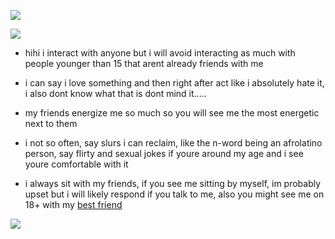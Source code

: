 ![](https://files.catbox.moe/5lx0mj.png)  
                 
![](https://komarev.com/ghpvc/?username=Acceptmylove&color=yellow)


 -  hihi i interact with anyone but i will avoid interacting as much with people younger than 15 that arent already friends with me

 -  i can say i love something and then right after act like i absolutely hate it, i also dont know what that is dont mind it.....

 -  my friends energize me so much so you will see me the most energetic next to them

 -  i not so often, say slurs i can reclaim, like the n-word being an afrolatino person, say flirty and sexual jokes if youre around my age and i see youre comfortable with it

 -  i always sit with my friends, if you see me sitting by myself, im probably upset but i will likely respond if you talk to me, also you might see me on 18+ with my [best friend](https://1-29-22.carrd.co/) 
   
![](https://file.garden/Zd4zBrmXyXjgTATs/GOODS-04456940.jpg)
